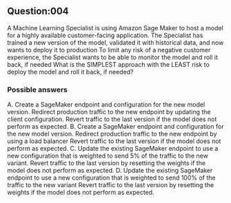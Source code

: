 ## Question:004
A Machine Learning Specialist is using Amazon Sage Maker to host a model for a highly available customer-facing application.
The Specialist has trained a new version of the model, validated it with historical data, and now wants to deploy it to production To limit any risk of a negative customer experience, the Specialist wants to be able to monitor the model and roll it back, if needed
What is the SIMPLEST approach with the LEAST risk to deploy the model and roll it back, if needed?

### Possible answers

A. Create a SageMaker endpoint and configuration for the new model version. Redirect production traffic to the new endpoint by updating the client configuration. Revert traffic to the last version if the model does not perform as expected.
B. Create a SageMaker endpoint and configuration for the new model version. Redirect production traffic to the new endpoint by using a load balancer Revert traffic to the last version if the model does not perform as expected.
C. Update the existing SageMaker endpoint to use a new configuration that is weighted to send 5% of the traffic to the new variant. Revert traffic to the last version by resetting the weights if the model does not perform as expected.
D. Update the existing SageMaker endpoint to use a new configuration that is weighted to send 100% of the traffic to the new variant Revert traffic to the last version by resetting the weights if the model does not perform as expected.